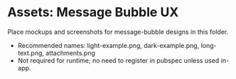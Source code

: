 # Assets: Message Bubble UX

Place mockups and screenshots for message-bubble designs in this folder.
- Recommended names: light-example.png, dark-example.png, long-text.png, attachments.png
- Not required for runtime; no need to register in pubspec unless used in-app.
